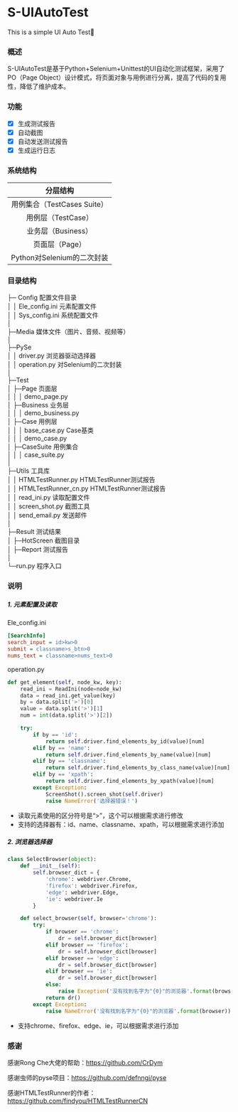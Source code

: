 # S-UIAutoTest
This is a simple UI Auto Test👻

### 概述

​	S-UIAutoTest是基于Python+Selenium+Unittest的UI自动化测试框架，采用了PO（Page Object）设计模式，将页面对象与用例进行分离，提高了代码的复用性，降低了维护成本。

### 功能

- [x] 生成测试报告
- [x] 自动截图
- [x] 自动发送测试报告
- [x] 生成运行日志

###  系统结构

|          分层结构           |
| :-------------------------: |
| 用例集合（TestCases Suite） |
|     用例层（TestCase）      |
|     业务层（Business）      |
|       页面层（Page）        |
| Python对Selenium的二次封装  |



### 目录结构

├─ Config  配置文件目录<br>│  │  Ele_config.ini  元素配置文件<br>│  │  Sys_config.ini  系统配置文件<br>│<br>├─Media  媒体文件（图片、音频、视频等）<br>│<br>├─PySe<br>│  │  driver.py  浏览器驱动选择器<br>
│  │  operation.py  对Selenium的二次封装<br>│<br>├─Test<br>│  ├─Page  页面层<br>│  │  │  demo_page.py<br>
│  ├─Business  业务层<br>│  │  │  demo_business.py<br>
│  ├─Case  用例层<br>│  │  │  base_case.py  Case基类<br>│  │  │ demo_case.py<br>
│  ├─CaseSuite  用例集合<br>│  │  │  case_suite.py<br>│<br>├─Utils  工具库<br>│  │ HTMLTestRunner.py  HTMLTestRunner测试报告<br>│  │ HTMLTestRunner_cn.py  HTMLTestRunner测试报告<br>│  │ read_ini.py  读取配置文件<br>│  │ screen_shot.py  截图工具<br>│  │ send_email.py  发送邮件<br>│<br>├─Result  测试结果<br>│  ├─HotScreen  截图目录<br>│  ├─Report  测试报告<br>│<br>└─run.py  程序入口<br>

### 说明

##### 1. 元素配置及读取

Ele_config.ini

```ini
[SearchInfo]
search_input = id>kw>0
submit = classname>s_btn>0
nums_text = classname>nums_text>0
```
operation.py

```python
def get_element(self, node_kw, key):
    read_ini = ReadIni(node=node_kw)
    data = read_ini.get_value(key)
    by = data.split('>')[0]
    value = data.split('>')[1]
    num = int(data.split('>')[2])

    try:
        if by == 'id':
            return self.driver.find_elements_by_id(value)[num]
        elif by == 'name':
            return self.driver.find_elements_by_name(value)[num]
        elif by == 'classname':
            return self.driver.find_elements_by_class_name(value)[num]
        elif by == 'xpath':
            return self.driver.find_elements_by_xpath(value)[num]
        except Exception:
            ScreenShot().screen_shot(self.driver)
            raise NameError('选择器错误！')
```

+ 读取元素使用的区分符号是“>”，这个可以根据需求进行修改
+ 支持的选择器有：id、name、classname、xpath，可以根据需求进行添加

##### 2. 浏览器选择器

```python
class SelectBrowser(object):
    def __init__(self):
        self.browser_dict = {
            'chrome': webdriver.Chrome,
            'firefox': webdriver.Firefox,
            'edge': webdriver.Edge,
            'ie': webdriver.Ie
        }

    def select_browser(self, browser='chrome'):
        try:
            if browser == 'chrome':
                dr = self.browser_dict[browser]
            elif browser == 'firefox':
                dr = self.browser_dict[browser]
            elif browser == 'edge':
                dr = self.browser_dict[browser]
            elif browser == 'ie':
                dr = self.browser_dict[browser]
            else:
                raise Exception('没有找到名字为"{0}"的浏览器'.format(browser))
            return dr()
        except Exception:
            raise NameError('没有找到名字为"{0}"的浏览器'.format(browser))
```

+ 支持chrome、firefox、edge、ie，可以根据需求进行添加

### 感谢

感谢Rong Che大佬的帮助：<https://github.com/CrDym>

感谢虫师的pyse项目：<https://github.com/defnngj/pyse>

感谢HTMLTestRunner的作者：<https://github.com/findyou/HTMLTestRunnerCN>

